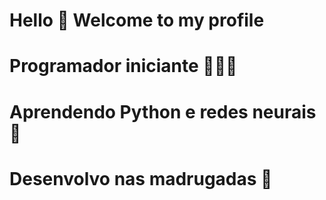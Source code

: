 # Hello 👋 Welcome to my profile

# Programador iniciante 👨🏻‍💻

# Aprendendo Python e redes neurais 🧠

# Desenvolvo nas madrugadas 🌆


